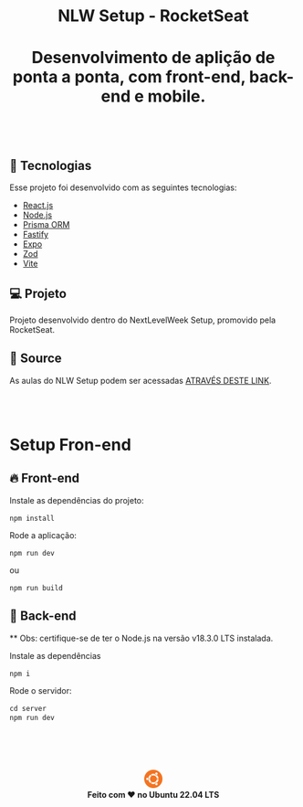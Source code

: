 <h1 align="center"> NLW Setup - RocketSeat<h1>

<p align="center">
Desenvolvimento de aplição de ponta a ponta, com front-end, back-end e mobile.
</p>

<br>

<p align="center" style="display:none">
  <img alt="NLW Setup" src=".github/nlw-setup.png" width="100%">
</p>

## 🚀 Tecnologias

Esse projeto foi desenvolvido com as seguintes tecnologias:

- [React.js](https://pt-br.reactjs.org/)
- [Node.js](https://nodejs.org/en/)
- [Prisma ORM](https://www.prisma.io/)
- [Fastify](https://www.fastify.io/)
- [Expo](https://expo.dev/)
- [Zod](https://zod.dev/)
- [Vite](https://vitejs.dev/)

## 💻 Projeto

Projeto desenvolvido dentro do NextLevelWeek Setup, promovido pela RocketSeat.

## 🔖 Source

As aulas do NLW Setup podem ser acessadas [ATRAVÉS DESTE LINK](https://app.rocketseat.com.br/event/nlw-setup).

<br /><br/>

<h1> Setup Fron-end</h1>

## 🔥 Front-end

Instale as dependências do projeto:

```
npm install
```

Rode a aplicação:

```
npm run dev
```

ou

```
npm run build
```

## 🔐 Back-end

\*\* Obs: certifique-se de ter o Node.js na versão v18.3.0 LTS instalada.

Instale as dependências

```
npm i
```

Rode o servidor:

```
cd server
npm run dev
```

<br /><br /><br />

<h4 align="center">
 <img alt="Ubuntu Linux" src=".github/ubuntu_icon.svg" width="32px">
  <br />
  Feito com ♥ no Ubuntu 22.04 LTS
</h1>
